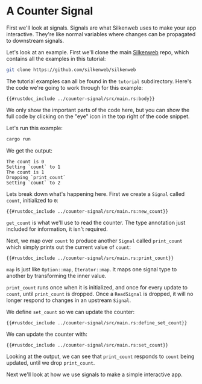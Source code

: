 # A Counter Signal

First we'll look at signals. Signals are what Silkenweb uses to make your app interactive. They're like normal variables where changes can be propagated to downstream signals.

Let's look at an example. First we'll clone the main [Silkenweb] repo, which contains all the examples in this tutorial:

```bash
git clone https://github.com/silkenweb/silkenweb
```

The tutorial examples can all be found in the `tutorial` subdirectory. Here's the code we're going to work through for this example:

```rust,no_run,noplayground,ignore
{{#rustdoc_include ../counter-signal/src/main.rs:body}}
```

We only show the important parts of the code here, but you can show the full code by clicking on the "eye" icon in the top right of the code snippet.

Let's run this example:

```bash
cargo run
```

We get the output:

```text
The count is 0
Setting `count` to 1
The count is 1
Dropping `print_count`
Setting `count` to 2
```

Lets break down what's happening here. First we create a `Signal` called `count`, initialized to `0`:

```rust,no_run,noplayground,ignore
{{#rustdoc_include ../counter-signal/src/main.rs:new_count}}
```

`get_count` is what we'll use to read the counter. The type annotation just included for information, it isn't required.

Next, we map over `count` to produce another `Signal` called `print_count` which simply prints out the current value of `count`:

```rust,no_run,noplayground,ignore
{{#rustdoc_include ../counter-signal/src/main.rs:print_count}}
```

`map` is just like `Option::map`, `Iterator::map`. It maps one signal type to another by transforming the inner value.

`print_count` runs once when it is initialized, and once for every update to `count`, until `print_count` is dropped. Once a `ReadSignal` is dropped, it will no longer respond to changes in an upstream `Signal`.

We define `set_count` so we can update the counter:

```rust,no_run,noplayground,ignore
{{#rustdoc_include ../counter-signal/src/main.rs:define_set_count}}
```

We can update the counter with:

```rust,no_run,noplayground,ignore
{{#rustdoc_include ../counter-signal/src/main.rs:set_count}}
```

Looking at the output, we can see that `print_count` responds to `count` being updated, until we drop `print_count`.

Next we'll look at how we use signals to make a simple interactive app.

[Silkenweb]: https://github.com/silkenweb/silkenweb
